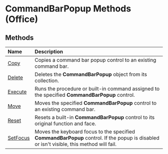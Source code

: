 
# CommandBarPopup Methods (Office)

## Methods



|**Name**|**Description**|
|:-----|:-----|
|[Copy](d50fff50-00fd-e70f-d777-9bf1850cae37.md)|Copies a command bar popup control to an existing command bar.|
|[Delete](65ec78a1-9f8f-fbd7-3611-c788f3e8566d.md)|Deletes the  **CommandBarPopup** object from its collection.|
|[Execute](fedebe76-86f5-9c30-6e23-a20e0024bbf4.md)|Runs the procedure or built-in command assigned to the specified  **CommandBarPopup** control.|
|[Move](8c36e21d-0693-63c7-4f27-b1f333d240d9.md)|Moves the specified  **CommandBarPopup** control to an existing command bar.|
|[Reset](8e31b4e2-66d1-b902-f837-dc4833b1607f.md)|Resets a built-in  **CommandBarPopup** control to its original function and face.|
|[SetFocus](ce132a0d-aa1f-c8b1-2697-1cfe78b99123.md)|Moves the keyboard focus to the specified  **CommandBarPopup** control. If the popup is disabled or isn't visible, this method will fail.|
